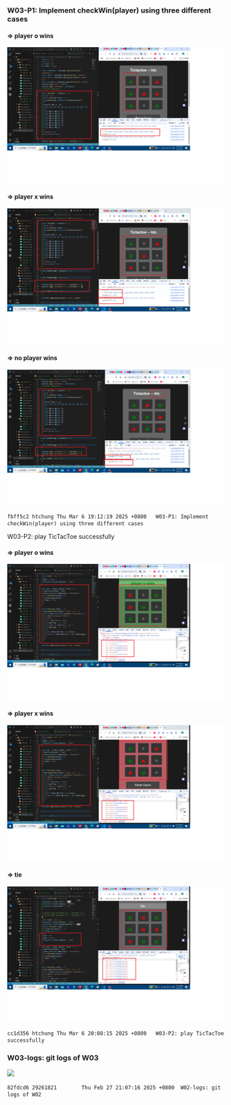 ### W03-P1: Implement checkWin(player) using three different cases

#### => player o wins

![](w03-p1-1.png)

#### => player x wins

![](w03-p1-2.png)

#### => no player wins

![](w03-p1-3.png)

```
fbff5c2 htchung Thu Mar 6 19:12:19 2025 +0800   W03-P1: Implement checkWin(player) using three different cases
```

W03-P2: play TicTacToe successfully

#### => player o wins

![](w03-p2-1.png)

#### => player x wins

![](w03-p2-2.png)

#### => tie

![](w03-p2-3.png)

```
cc1d356 htchung Thu Mar 6 20:08:15 2025 +0800   W03-P2: play TicTacToe successfully
```

### W03-logs: git logs of W03

![](W02-logs.png)

```
82fdcd6 29261821        Thu Feb 27 21:07:16 2025 +0800  W02-logs: git logs of W02
```
